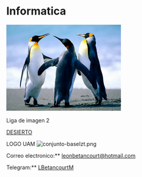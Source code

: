 # Informatica
<img src="https://raw.githubusercontent.com/LeoBM04/Informatica/99ad0effb3e8b38eae7fef75a65c5cf7aa2b62be/Penguins.jpg" alt="Penguins.jpg" width="60%"/>




Liga de imagen 2

[DESIERTO](https://github.com/LeoBM04/Informatica/blob/main/Directoriodeimagenes/Desert.jpg) 


LOGO UAM
<img src="https://github.com/jzavalar/Informatica/blob/main/images/conjunto-baseIzt.png" alt="conjunto-baseIzt.png" width="50%"/>

Correo electronico:** [leonbetancourt@hotmail.com](https://outlook.live.com/mail/0/)

Telegram:** [LBetancourtM](https://web.telegram.org/a/#-1946682292)
